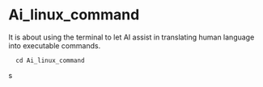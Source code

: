 # Ai_linux_command
It is about using the terminal to let AI assist in translating human language into executable commands.
```
  cd Ai_linux_command
```
s
